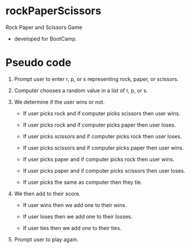 # rockPaperScissors
Rock Paper and Scissors Game

* developed for BootCamp.

# Pseudo code

1. Prompt user to enter r, p, or s representing rock, paper, or scissors.

2. Computer chooses a random value in a list of r, p, or s.

3. We determine if the user wins or not.

   * If user picks rock and if computer picks scissors then user wins.

   * If user picks rock and if computer picks paper then user loses.

   * If user picks scissors and if computer picks rock then user loses.

   * If user picks scissors and if computer picks paper then user wins.

   * If user picks paper and if computer picks rock then user wins.

   * If user picks paper and if computer picks scissors then user loses.

   * If user picks the same as computer then they tie.

4. We then add to their score.

   * If user wins then we add one to their wins.
    
   * If user loses then we add one to their losses.
    
   * If user ties then we add one to their ties.

5. Prompt user to play again.